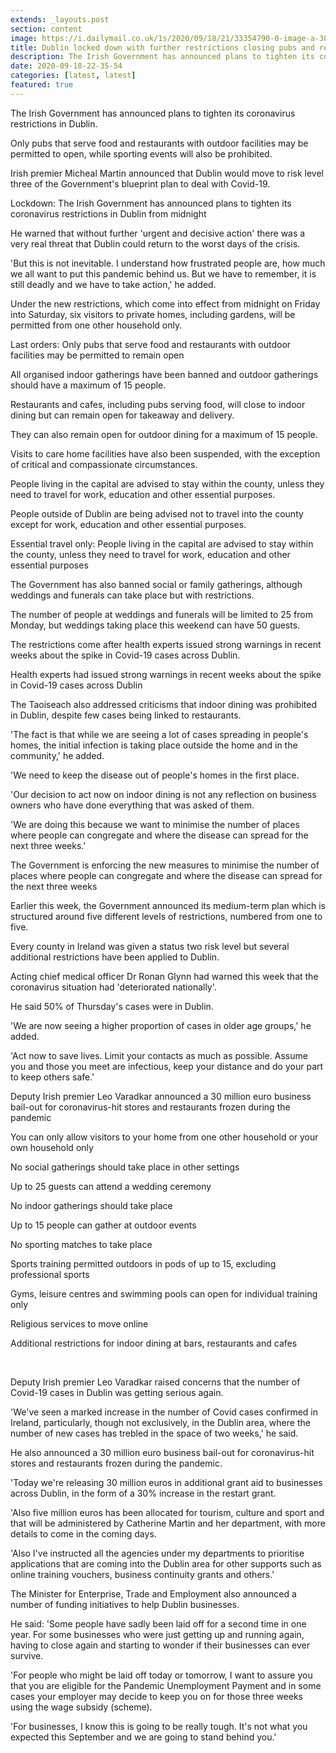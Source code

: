 ```yaml
---
extends: _layouts.post
section: content
image: https://i.dailymail.co.uk/1s/2020/09/18/21/33354790-0-image-a-30_1600461965367.jpg 
title: Dublin locked down with further restrictions closing pubs and restaurants for indoor dining 
description: The Irish Government has announced plans to tighten its coronavirus restrictions in Dublin from midnight. Only pubs that serve food and restaurants with outdoor facilities may be permitted to open, 
date: 2020-09-18-22-35-54 
categories: [latest, latest] 
featured: true 
--- 
```

The Irish Government has announced plans to tighten its coronavirus restrictions in Dublin.

Only pubs that serve food and restaurants with outdoor facilities may be permitted to open, while sporting events will also be prohibited.

Irish premier Micheal Martin announced that Dublin would move to risk level three of the Government's blueprint plan to deal with Covid-19.

Lockdown: The Irish Government has announced plans to tighten its coronavirus restrictions in Dublin from midnight

He warned that without further 'urgent and decisive action' there was a very real threat that Dublin could return to the worst days of the crisis.

'But this is not inevitable. I understand how frustrated people are, how much we all want to put this pandemic behind us. But we have to remember, it is still deadly and we have to take action,' he added.

Under the new restrictions, which come into effect from midnight on Friday into Saturday, six visitors to private homes, including gardens, will be permitted from one other household only.

Last orders: Only pubs that serve food and restaurants with outdoor facilities may be permitted to remain open

All organised indoor gatherings have been banned and outdoor gatherings should have a maximum of 15 people.

Restaurants and cafes, including pubs serving food, will close to indoor dining but can remain open for takeaway and delivery.

They can also remain open for outdoor dining for a maximum of 15 people.

Visits to care home facilities have also been suspended, with the exception of critical and compassionate circumstances.

People living in the capital are advised to stay within the county, unless they need to travel for work, education and other essential purposes.

People outside of Dublin are being advised not to travel into the county except for work, education and other essential purposes.

Essential travel only: People living in the capital are advised to stay within the county, unless they need to travel for work, education and other essential purposes

The Government has also banned social or family gatherings, although weddings and funerals can take place but with restrictions.

The number of people at weddings and funerals will be limited to 25 from Monday, but weddings taking place this weekend can have 50 guests.

The restrictions come after health experts issued strong warnings in recent weeks about the spike in Covid-19 cases across Dublin.

Health experts had issued strong warnings in recent weeks about the spike in Covid-19 cases across Dublin

The Taoiseach also addressed criticisms that indoor dining was prohibited in Dublin, despite few cases being linked to restaurants.

'The fact is that while we are seeing a lot of cases spreading in people's homes, the initial infection is taking place outside the home and in the community,' he added.

'We need to keep the disease out of people's homes in the first place.

'Our decision to act now on indoor dining is not any reflection on business owners who have done everything that was asked of them.

'We are doing this because we want to minimise the number of places where people can congregate and where the disease can spread for the next three weeks.'

The Government is enforcing the new measures to minimise the number of places where people can congregate and where the disease can spread for the next three weeks

Earlier this week, the Government announced its medium-term plan which is structured around five different levels of restrictions, numbered from one to five.

Every county in Ireland was given a status two risk level but several additional restrictions have been applied to Dublin.

Acting chief medical officer Dr Ronan Glynn had warned this week that the coronavirus situation had 'deteriorated nationally'.

He said 50% of Thursday's cases were in Dublin.

'We are now seeing a higher proportion of cases in older age groups,' he added.

'Act now to save lives. Limit your contacts as much as possible. Assume you and those you meet are infectious, keep your distance and do your part to keep others safe.'

Deputy Irish premier Leo Varadkar announced a 30 million euro business bail-out for coronavirus-hit stores and restaurants frozen during the pandemic

You can only allow visitors to your home from one other household or your own household only

No social gatherings should take place in other settings

Up to 25 guests can attend a wedding ceremony

No indoor gatherings should take place

Up to 15 people can gather at outdoor events

No sporting matches to take place

Sports training permitted outdoors in pods of up to 15, excluding professional sports

Gyms, leisure centres and swimming pools can open for individual training only

Religious services to move online

Additional restrictions for indoor dining at bars, restaurants and cafes

 

Deputy Irish premier Leo Varadkar raised concerns that the number of Covid-19 cases in Dublin was getting serious again.

'We've seen a marked increase in the number of Covid cases confirmed in Ireland, particularly, though not exclusively, in the Dublin area, where the number of new cases has trebled in the space of two weeks,' he said.

He also announced a 30 million euro business bail-out for coronavirus-hit stores and restaurants frozen during the pandemic.  

'Today we're releasing 30 million euros in additional grant aid to businesses across Dublin, in the form of a 30% increase in the restart grant.

'Also five million euros has been allocated for tourism, culture and sport and that will be administered by Catherine Martin and her department, with more details to come in the coming days.

'Also I've instructed all the agencies under my departments to prioritise applications that are coming into the Dublin area for other supports such as online training vouchers, business continuity grants and others.'

The Minister for Enterprise, Trade and Employment also announced a number of funding initiatives to help Dublin businesses.

He said: 'Some people have sadly been laid off for a second time in one year. For some businesses who were just getting up and running again, having to close again and starting to wonder if their businesses can ever survive.

'For people who might be laid off today or tomorrow, I want to assure you that you are eligible for the Pandemic Unemployment Payment and in some cases your employer may decide to keep you on for those three weeks using the wage subsidy (scheme).

'For businesses, I know this is going to be really tough. It's not what you expected this September and we are going to stand behind you.'

